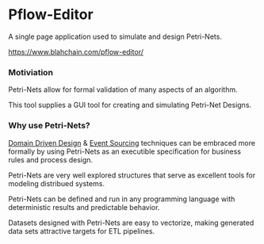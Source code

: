 # Pflow-Editor

A single page application used to simulate and design Petri-Nets.

https://www.blahchain.com/pflow-editor/

### Motiviation

Petri-Nets allow for formal validation of many aspects of an algorithm.

This tool supplies a GUI tool for creating and simulating Petri-Net Designs.

### Why use Petri-Nets?

[Domain Driven Design](https://en.wikipedia.org/wiki/Domain-driven_design) & [Event Sourcing](https://martinfowler.com/eaaDev/EventSourcing.html) techniques can be embraced more formally by using Petri-Nets as an executible specification for business rules and process design.

Petri-Nets are very well explored structures that serve as excellent tools for modeling distribued systems.

Petri-Nets can be defined and run in any programming language with deterministic results and predictable behavior.

Datasets designed with Petri-Nets are easy to vectorize, making generated data sets attractive targets for ETL pipelines.
